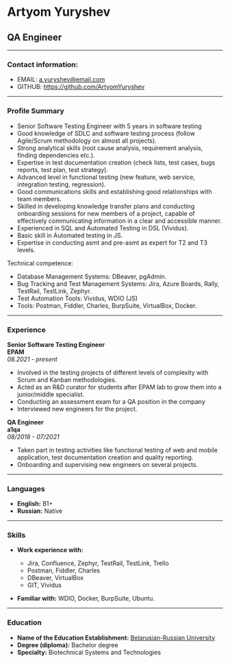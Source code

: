 # Artyom Yuryshev
## QA Engineer

---
### Contact information:

- EMAIL: <a.yuryshev@email.com>
- GITHUB: <https://github.com/ArtyomYuryshev>

---
### Profile Summary
- Senior Software Testing Engineer with 5 years in software testing
- Good knowledge of SDLC and software testing process (follow Agile/Scrum methodology on almost all projects).
- Strong analytical skills (root cause analysis, requirement analysis, finding dependencies etc.).
- Expertise in test documentation creation (check lists, test cases, bugs reports, test plan, test strategy).
- Advanced level in functional testing (new feature, web service, integration testing, regression).
- Good communications skills and establishing good relationships with team members.
- Skilled in developing knowledge transfer plans and conducting onboarding sessions for new members of a project, capable of effectively communicating information in a clear and accessible manner.
- Experienced in SQL and Automated Testing in DSL (Vividus).
- Basic skill in Automated testing in JS.
- Expertise in conducting asmt and pre-asmt as expert for T2 and T3 levels.


Technical competence:
- Database Management Systems: DBeaver, pgAdmin.
- Bug Tracking and Test Management Systems: Jira, Azure Boards, Rally, TestRail, TestLink, Zephyr.
- Test Automation Tools: Vividus, WDIO (JS)
- Tools: Postman, Fiddler, Charles, BurpSuite, VirtualBox, Docker.


---
### Experience
**Senior Software Testing Engineer**<br>
__EPAM__<br>
_08.2021 - present_<br>
- Involved in the testing projects of different levels of complexity with Scrum and Kanban methodologies.
- Acted as an R&D curator for students after EPAM lab to grow them into a junior/middle specialist.
- Conducting an assessment exam for a QA position in the company
- Interviewed new engineers for the project.

**QA Engineer**<br>
__a1qa__<br>
_08/2018 - 07/2021_<br>
- Taken part in testing activities like functional testing of web and mobile application, test documentation creation and quality reporting.
- Onboarding and supervising new engineers on several projects.

---
### Languages
- **English:** B1+
- **Russian:** Native

---
### Skills
- **Work experience with:**
    - Jira, Confluence, Zephyr, TestRail, TestLink, Trello
    - Postman, Fiddler, Charles
    - DBeaver, VirtualBox
    - GIT, Vividus

- **Familiar with:** WDIO, Docker, BurpSuite, Ubuntu.

---
### Education
- **Name of the Education Establishment:** [Belarusian-Russian University](http://en.bru.by)
- **Degree (diploma):** Bachelor degree
- **Specialty:** Biotechnical Systems and Technologies